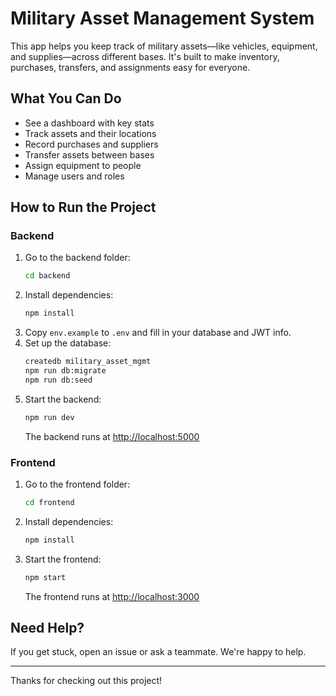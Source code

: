 # Military Asset Management System

This app helps you keep track of military assets—like vehicles, equipment, and supplies—across different bases. It's built to make inventory, purchases, transfers, and assignments easy for everyone.

## What You Can Do
- See a dashboard with key stats
- Track assets and their locations
- Record purchases and suppliers
- Transfer assets between bases
- Assign equipment to people
- Manage users and roles

## How to Run the Project

### Backend
1. Go to the backend folder:
   ```bash
   cd backend
   ```
2. Install dependencies:
   ```bash
   npm install
   ```
3. Copy `env.example` to `.env` and fill in your database and JWT info.
4. Set up the database:
   ```bash
   createdb military_asset_mgmt
   npm run db:migrate
   npm run db:seed
   ```
5. Start the backend:
   ```bash
   npm run dev
   ```
   The backend runs at [http://localhost:5000](http://localhost:5000)

### Frontend
1. Go to the frontend folder:
   ```bash
   cd frontend
   ```
2. Install dependencies:
   ```bash
   npm install
   ```
3. Start the frontend:
   ```bash
   npm start
   ```
   The frontend runs at [http://localhost:3000](http://localhost:3000)



## Need Help?
If you get stuck, open an issue or ask a teammate. We're happy to help.

---

Thanks for checking out this project! 